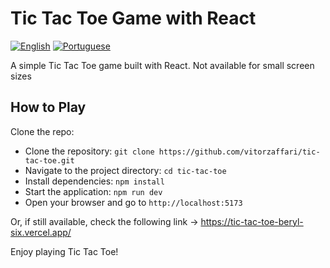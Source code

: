   # Tic Tac Toe Game with React
  
  [![English](https://img.shields.io/badge/Language-English-brightgreen.svg)](README.md)
  [![Portuguese](https://img.shields.io/badge/Idioma-Português-brightgreen.svg)](README.pt-br.md)
  
  A simple Tic Tac Toe game built with React.
  Not available for small screen sizes
  ## How to Play
  
  Clone the repo:
  - Clone the repository: `git clone https://github.com/vitorzaffari/tic-tac-toe.git`
  - Navigate to the project directory: `cd tic-tac-toe`
  - Install dependencies: `npm install`
  - Start the application: `npm run dev`
  - Open your browser and go to `http://localhost:5173`
  
   Or, if still available, check the following link -> https://tic-tac-toe-beryl-six.vercel.app/
   
  Enjoy playing Tic Tac Toe!

